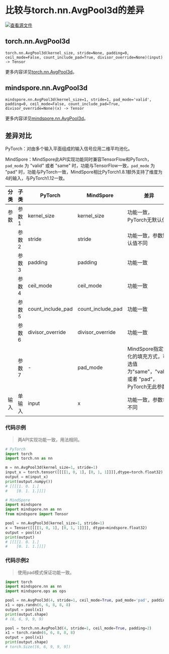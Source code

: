 # 比较与torch.nn.AvgPool3d的差异

[![查看源文件](https://mindspore-website.obs.cn-north-4.myhuaweicloud.com/website-images/r2.3.0rc2/resource/_static/logo_source.svg)](https://gitee.com/mindspore/docs/blob/r2.3.0rc2/docs/mindspore/source_zh_cn/note/api_mapping/pytorch_diff/AvgPool3d.md)

## torch.nn.AvgPool3d

```text
torch.nn.AvgPool3d(kernel_size, stride=None, padding=0, ceil_mode=False, count_include_pad=True, divisor_override=None)(input) -> Tensor
```

更多内容详见[torch.nn.AvgPool3d](https://pytorch.org/docs/1.8.1/generated/torch.nn.AvgPool3d.html)。

## mindspore.nn.AvgPool3d

```text
mindspore.nn.AvgPool3d(kernel_size=1, stride=1, pad_mode='valid', padding=0, ceil_mode=False, count_include_pad=True, divisor_override=None)(x) -> Tensor
```

更多内容详见[mindspore.nn.AvgPool3d](https://www.mindspore.cn/docs/zh-CN/r2.3.0rc2/api_python/nn/mindspore.nn.AvgPool3d.html)。

## 差异对比

PyTorch：对由多个输入平面组成的输入信号应用二维平均池化。

MindSpore：MindSpore此API实现功能同时兼容TensorFlow和PyTorch，`pad_mode` 为 "valid" 或者 "same" 时，功能与TensorFlow一致，`pad_mode` 为 "pad" 时，功能与PyTorch一致，MindSpore相比PyTorch1.8.1额外支持了维度为4的输入，与PyTorch1.12一致。

| 分类 | 子类   | PyTorch               | MindSpore   | 差异                                                         |
| ---- | ------ | --------------------- | ----------- | ------------------------------------------------------------ |
| 参数 | 参数1  | kernel_size           | kernel_size | 功能一致，PyTorch无默认值                                    |
|      | 参数2  | stride                | stride      | 功能一致，参数默认值不同                                     |
|      | 参数3  | padding           | padding  | 功能一致 |
|      | 参数4  | ceil_mode         | ceil_mode   | 功能一致 |
|      | 参数5  | count_include_pad | count_include_pad   | 功能一致 |
|      | 参数6  | divisor_override | divisor_override    | 功能一致 |
|      | 参数7  | -                     | pad_mode    | MindSpore指定池化的填充方式，可选值为"same"，"valid" 或者 "pad"，PyTorch无此参数 |
| 输入 | 单输入 | input                 | x           | 功能一致，参数名不同                               |

### 代码示例

> 两API实现功能一致，用法相同。

```python
# PyTorch
import torch
import torch.nn as nn

m = nn.AvgPool3d(kernel_size=1, stride=1)
input_x = torch.tensor([[[[1, 0, 1], [0, 1, 1]]]],dtype=torch.float32)
output = m(input_x)
print(output.numpy())
# [[[[1. 0. 1.]
#    [0. 1. 1.]]]]

# MindSpore
import mindspore
import mindspore.nn as nn
from mindspore import Tensor

pool = nn.AvgPool3d(kernel_size=1, stride=1)
x = Tensor([[[[1, 0, 1], [0, 1, 1]]]], dtype=mindspore.float32)
output = pool(x)
print(output)
# [[[[1. 0. 1.]
#    [0. 1. 1.]]]]
```

### 代码示例2

> 使用pad模式保证功能一致。

```python
import torch
import mindspore.nn as nn
import mindspore.ops as ops

pool = nn.AvgPool3d(4, stride=1, ceil_mode=True, pad_mode='pad', padding=2)
x1 = ops.randn(6, 6, 8, 8, 8)
output = pool(x1)
print(output.shape)
# (6, 6, 9, 9, 9)

pool = torch.nn.AvgPool3d(4, stride=1, ceil_mode=True, padding=2)
x1 = torch.randn(6, 6, 8, 8, 8)
output = pool(x1)
print(output.shape)
# torch.Size([6, 6, 9, 9, 9])
```